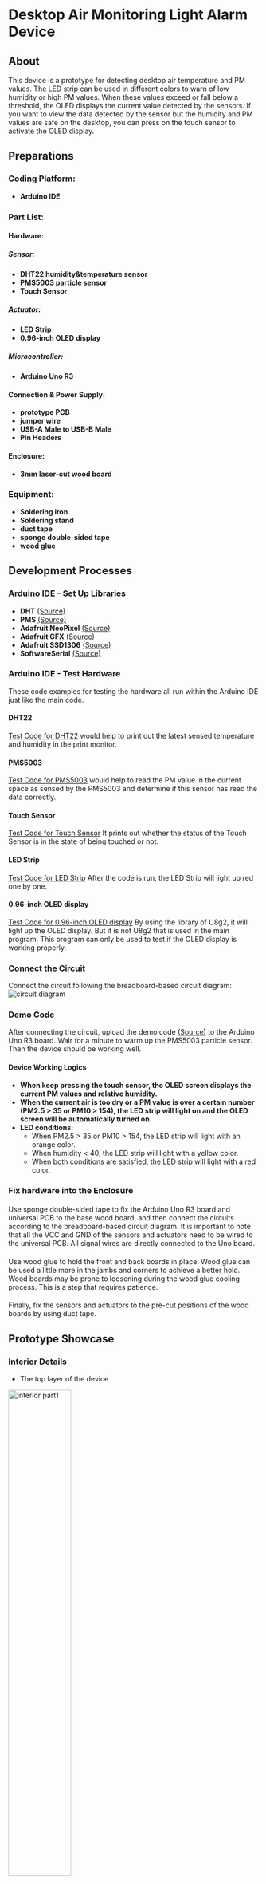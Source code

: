 # Desktop Air Monitoring Light Alarm Device
## About
This device is a prototype for detecting desktop air temperature and PM values. The LED strip can be used in different colors to warn of low humidity or high PM values.
When these values exceed or fall below a threshold, the OLED displays the current value detected by the sensors. 
If you want to view the data detected by the sensor but the humidity and PM values are safe on the desktop, you can press on the touch sensor to activate the OLED display.
## Preparations
### Coding Platform:
* **Arduino IDE**
### Part List:
#### Hardware:
##### Sensor:
* **DHT22 humidity&temperature sensor**
* **PMS5003 particle sensor**
* **Touch Sensor**
##### Actuator:
* **LED Strip**
* **0.96-inch OLED display**
##### Microcontroller:
* **Arduino Uno R3**
#### Connection & Power Supply:
* **prototype PCB**
* **jumper wire**
* **USB-A Male to USB-B Male**
* **Pin Headers**
#### Enclosure:
* **3mm laser-cut wood board**
### Equipment:
* **Soldering iron**
* **Soldering stand**
* **duct tape**
* **sponge double-sided tape**
* **wood glue**

## Development Processes
### Arduino IDE - Set Up Libraries
* **DHT** [(Source)](https://github.com/adafruit/DHT-sensor-library/blob/master/DHT.h)
* **PMS** [(Source)](https://github.com/fu-hsi/PMS)
* **Adafruit NeoPixel** [(Source)](https://github.com/adafruit/Adafruit_NeoPixel/blob/master/Adafruit_NeoPixel.h)
* **Adafruit GFX** [(Source)](https://github.com/adafruit/Adafruit-GFX-Library)
* **Adafruit SSD1306** [(Source)](https://github.com/adafruit/Adafruit_SSD1306)
* **SoftwareSerial** [(Source)](https://github.com/arduino/ArduinoCore-avr/blob/master/libraries/SoftwareSerial/src/SoftwareSerial.h)
### Arduino IDE - Test Hardware
These code examples for testing the hardware all run within the Arduino IDE just like the main code.
#### DHT22
[Test Code for DHT22](https://github.com/Hypersaki/Desktop-Air-Monitoring-Light-Alarm-Device/blob/main/Test%20Code/DHT22/DHT22.ino)
would help to print out the latest sensed temperature and humidity in the print monitor.
#### PMS5003
[Test Code for PMS5003](https://github.com/Hypersaki/Desktop-Air-Monitoring-Light-Alarm-Device/blob/main/Test%20Code/PMS5003/PMS5003.ino)
would help to read the PM value in the current space as sensed by the PMS5003 and determine if this sensor has read the data correctly. 
#### Touch Sensor
[Test Code for Touch Sensor](https://github.com/Hypersaki/Desktop-Air-Monitoring-Light-Alarm-Device/blob/main/Test%20Code/TouchSensor/TouchSensor.ino)
It prints out whether the status of the Touch Sensor is in the state of being touched or not.
#### LED Strip
[Test Code for LED Strip](https://github.com/Hypersaki/Desktop-Air-Monitoring-Light-Alarm-Device/blob/main/Test%20Code/LED%20Strip/LEDStrip.ino)
After the code is run, the LED Strip will light up red one by one.
#### 0.96-inch OLED display
[Test Code for 0.96-inch OLED display](https://github.com/Hypersaki/Desktop-Air-Monitoring-Light-Alarm-Device/blob/main/Test%20Code/OLED%20display/OLEDdisplayV1.ino)
By using the library of U8g2, it will light up the OLED display. But it is not U8g2 that is used in the main program. This program can only be used to test if the OLED display is working properly.
### Connect the Circuit
Connect the circuit following the breadboard-based circuit diagram:
![circuit diagram](https://github.com/Hypersaki/Desktop-Air-Monitoring-Light-Alarm-Device/blob/main/Image/DesktopAirMonitoring%26LightAlarmDeviceCircuits.jpg "circuit_diagram.jpg")
### Demo Code
After connecting the circuit, upload the demo code [(Source)](https://github.com/Hypersaki/Desktop-Air-Monitoring-Light-Alarm-Device/tree/main/demo_1) to the Arduino Uno R3 board. Wair for a minute to warm up the PMS5003 particle sensor. Then the device should be working well.
#### Device Working Logics
* **When keep pressing the touch sensor, the OLED screen displays the current PM values and relative humidity.**
* **When the current air is too dry or a PM value is over a certain number (PM2.5 > 35 or PM10 > 154), the LED strip will light on and the OLED screen will be automatically turned on.**
* **LED conditions:**
  * When PM2.5 > 35 or PM10 > 154, the LED strip will light with an orange color.
  * When humidity < 40, the LED strip will light with a yellow color.
  * When both conditions are satisfied, the LED strip will light with a red color.

### Fix hardware into the Enclosure
#### 
Use sponge double-sided tape to fix the Arduino Uno R3 board and universal PCB to the base wood board, and then connect the circuits according to the breadboard-based circuit diagram. It is important to note that all the VCC and GND of the sensors and actuators need to be wired to the universal PCB. All signal wires are directly connected to the Uno board.
####
Use wood glue to hold the front and back boards in place. Wood glue can be used a little more in the jambs and corners to achieve a better hold. Wood boards may be prone to loosening during the wood glue cooling process. This is a step that requires patience.
####
Finally, fix the sensors and actuators to the pre-cut positions of the wood boards by using duct tape.

## Prototype Showcase
### Interior Details
* The top layer of the device
<img src="https://github.com/Hypersaki/Desktop-Air-Monitoring-Light-Alarm-Device/blob/main/Image/prototype_image/new_version_interior.jpg" alt="interior part1" style="width: 50%;">

* The base of the device
<img src="https://github.com/Hypersaki/Desktop-Air-Monitoring-Light-Alarm-Device/blob/main/Image/prototype_image/new_version_interior1.jpg" alt="interior part2" style="width: 65%;">

* The wire-connected interior view
<img src="https://github.com/Hypersaki/Desktop-Air-Monitoring-Light-Alarm-Device/blob/main/Image/prototype_image/new_version_interior2.jpg" alt="interior part3" style="width: 65%;">

### Overall Showcase
This is an example of indoor PM2.5 exceeding the healthy value. It triggered the condition - When PM2.5 > 35 or PM10 > 154, the LED strip will light with an orange color.

<img src="https://github.com/Hypersaki/Desktop-Air-Monitoring-Light-Alarm-Device/blob/main/Image/prototype_image/new_version_overall.jpg" alt="overall view" style="width: 65%;">
